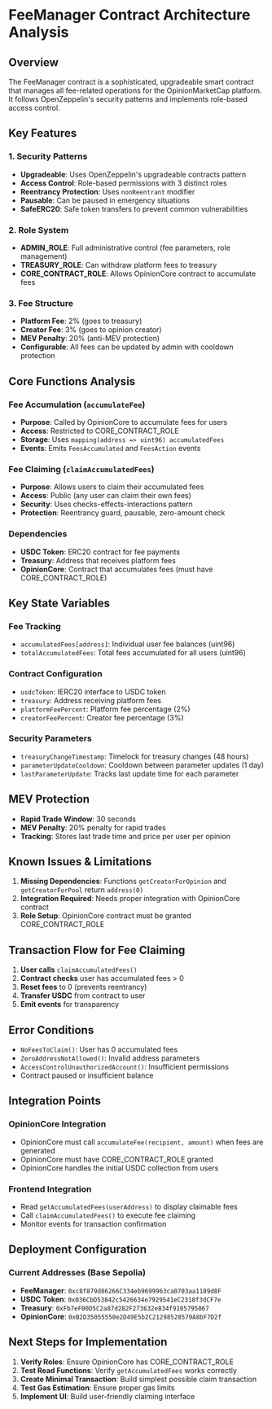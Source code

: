 # FeeManager Contract Architecture Analysis

## Overview
The FeeManager contract is a sophisticated, upgradeable smart contract that manages all fee-related operations for the OpinionMarketCap platform. It follows OpenZeppelin's security patterns and implements role-based access control.

## Key Features

### 1. Security Patterns
- **Upgradeable**: Uses OpenZeppelin's upgradeable contracts pattern
- **Access Control**: Role-based permissions with 3 distinct roles
- **Reentrancy Protection**: Uses `nonReentrant` modifier
- **Pausable**: Can be paused in emergency situations
- **SafeERC20**: Safe token transfers to prevent common vulnerabilities

### 2. Role System
- **ADMIN_ROLE**: Full administrative control (fee parameters, role management)
- **TREASURY_ROLE**: Can withdraw platform fees to treasury
- **CORE_CONTRACT_ROLE**: Allows OpinionCore contract to accumulate fees

### 3. Fee Structure
- **Platform Fee**: 2% (goes to treasury)
- **Creator Fee**: 3% (goes to opinion creator)
- **MEV Penalty**: 20% (anti-MEV protection)
- **Configurable**: All fees can be updated by admin with cooldown protection

## Core Functions Analysis

### Fee Accumulation (`accumulateFee`)
- **Purpose**: Called by OpinionCore to accumulate fees for users
- **Access**: Restricted to CORE_CONTRACT_ROLE
- **Storage**: Uses `mapping(address => uint96) accumulatedFees`
- **Events**: Emits `FeesAccumulated` and `FeesAction` events

### Fee Claiming (`claimAccumulatedFees`)
- **Purpose**: Allows users to claim their accumulated fees
- **Access**: Public (any user can claim their own fees)
- **Security**: Uses checks-effects-interactions pattern
- **Protection**: Reentrancy guard, pausable, zero-amount check

### Dependencies
- **USDC Token**: ERC20 contract for fee payments
- **Treasury**: Address that receives platform fees
- **OpinionCore**: Contract that accumulates fees (must have CORE_CONTRACT_ROLE)

## Key State Variables

### Fee Tracking
- `accumulatedFees[address]`: Individual user fee balances (uint96)
- `totalAccumulatedFees`: Total fees accumulated for all users (uint96)

### Contract Configuration
- `usdcToken`: IERC20 interface to USDC token
- `treasury`: Address receiving platform fees
- `platformFeePercent`: Platform fee percentage (2%)
- `creatorFeePercent`: Creator fee percentage (3%)

### Security Parameters
- `treasuryChangeTimestamp`: Timelock for treasury changes (48 hours)
- `parameterUpdateCooldown`: Cooldown between parameter updates (1 day)
- `lastParameterUpdate`: Tracks last update time for each parameter

## MEV Protection
- **Rapid Trade Window**: 30 seconds
- **MEV Penalty**: 20% penalty for rapid trades
- **Tracking**: Stores last trade time and price per user per opinion

## Known Issues & Limitations

1. **Missing Dependencies**: Functions `getCreatorForOpinion` and `getCreatorForPool` return `address(0)`
2. **Integration Required**: Needs proper integration with OpinionCore contract
3. **Role Setup**: OpinionCore contract must be granted CORE_CONTRACT_ROLE

## Transaction Flow for Fee Claiming

1. **User calls** `claimAccumulatedFees()`
2. **Contract checks** user has accumulated fees > 0
3. **Reset fees** to 0 (prevents reentrancy)
4. **Transfer USDC** from contract to user
5. **Emit events** for transparency

## Error Conditions

- `NoFeesToClaim()`: User has 0 accumulated fees
- `ZeroAddressNotAllowed()`: Invalid address parameters
- `AccessControlUnauthorizedAccount()`: Insufficient permissions
- Contract paused or insufficient balance

## Integration Points

### OpinionCore Integration
- OpinionCore must call `accumulateFee(recipient, amount)` when fees are generated
- OpinionCore must have CORE_CONTRACT_ROLE granted
- OpinionCore handles the initial USDC collection from users

### Frontend Integration
- Read `getAccumulatedFees(userAddress)` to display claimable fees
- Call `claimAccumulatedFees()` to execute fee claiming
- Monitor events for transaction confirmation

## Deployment Configuration

### Current Addresses (Base Sepolia)
- **FeeManager**: `0xc8f879d86266C334eb9699963ca0703aa1189d8F`
- **USDC Token**: `0x036CbD53842c5426634e7929541eC2318f3dCF7e`
- **Treasury**: `0xFb7eF00D5C2a87d282F273632e834f9105795067`
- **OpinionCore**: `0xB2D35055550e2D49E5b2C21298528579A8bF7D2f`

## Next Steps for Implementation

1. **Verify Roles**: Ensure OpinionCore has CORE_CONTRACT_ROLE
2. **Test Read Functions**: Verify `getAccumulatedFees` works correctly
3. **Create Minimal Transaction**: Build simplest possible claim transaction
4. **Test Gas Estimation**: Ensure proper gas limits
5. **Implement UI**: Build user-friendly claiming interface